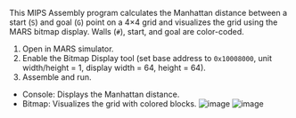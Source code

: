 

This MIPS Assembly program calculates the Manhattan distance between a start (`S`) and goal (`G`) point on a 4×4 grid and visualizes the grid using the MARS bitmap display. Walls (`#`), start, and goal are color-coded.


1. Open in MARS simulator.
2. Enable the Bitmap Display tool (set base address to `0x10008000`, unit width/height = 1, display width = 64, height = 64).
3. Assemble and run.

- Console: Displays the Manhattan distance.
- Bitmap: Visualizes the grid with colored blocks.
![image](https://github.com/user-attachments/assets/9dee7fc2-0061-477e-b52e-7635c8d8ff1b)
![image](https://github.com/user-attachments/assets/e0b18756-0e75-4398-99dd-348a58b71582)

